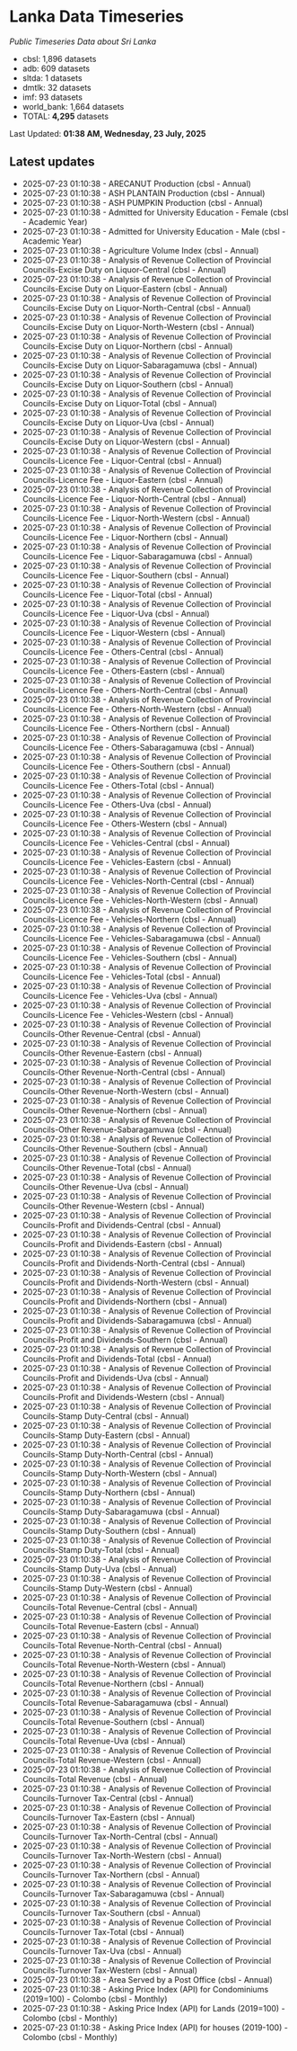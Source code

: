 # Lanka Data Timeseries
*Public Timeseries Data about Sri Lanka*

* cbsl: 1,896 datasets
* adb: 609 datasets
* sltda: 1 datasets
* dmtlk: 32 datasets
* imf: 93 datasets
* world_bank: 1,664 datasets
* TOTAL: **4,295** datasets

Last Updated: **01:38 AM, Wednesday, 23 July, 2025**

## Latest updates

* 2025-07-23 01:10:38 - ARECANUT Production (cbsl - Annual)
* 2025-07-23 01:10:38 - ASH PLANTAIN Production (cbsl - Annual)
* 2025-07-23 01:10:38 - ASH PUMPKIN Production (cbsl - Annual)
* 2025-07-23 01:10:38 - Admitted for University Education - Female (cbsl - Academic Year)
* 2025-07-23 01:10:38 - Admitted for University Education - Male (cbsl - Academic Year)
* 2025-07-23 01:10:38 - Agriculture Volume Index (cbsl - Annual)
* 2025-07-23 01:10:38 - Analysis of Revenue Collection of Provincial Councils-Excise Duty on Liquor-Central (cbsl - Annual)
* 2025-07-23 01:10:38 - Analysis of Revenue Collection of Provincial Councils-Excise Duty on Liquor-Eastern (cbsl - Annual)
* 2025-07-23 01:10:38 - Analysis of Revenue Collection of Provincial Councils-Excise Duty on Liquor-North-Central (cbsl - Annual)
* 2025-07-23 01:10:38 - Analysis of Revenue Collection of Provincial Councils-Excise Duty on Liquor-North-Western (cbsl - Annual)
* 2025-07-23 01:10:38 - Analysis of Revenue Collection of Provincial Councils-Excise Duty on Liquor-Northern (cbsl - Annual)
* 2025-07-23 01:10:38 - Analysis of Revenue Collection of Provincial Councils-Excise Duty on Liquor-Sabaragamuwa (cbsl - Annual)
* 2025-07-23 01:10:38 - Analysis of Revenue Collection of Provincial Councils-Excise Duty on Liquor-Southern (cbsl - Annual)
* 2025-07-23 01:10:38 - Analysis of Revenue Collection of Provincial Councils-Excise Duty on Liquor-Total (cbsl - Annual)
* 2025-07-23 01:10:38 - Analysis of Revenue Collection of Provincial Councils-Excise Duty on Liquor-Uva (cbsl - Annual)
* 2025-07-23 01:10:38 - Analysis of Revenue Collection of Provincial Councils-Excise Duty on Liquor-Western (cbsl - Annual)
* 2025-07-23 01:10:38 - Analysis of Revenue Collection of Provincial Councils-Licence Fee - Liquor-Central (cbsl - Annual)
* 2025-07-23 01:10:38 - Analysis of Revenue Collection of Provincial Councils-Licence Fee - Liquor-Eastern (cbsl - Annual)
* 2025-07-23 01:10:38 - Analysis of Revenue Collection of Provincial Councils-Licence Fee - Liquor-North-Central (cbsl - Annual)
* 2025-07-23 01:10:38 - Analysis of Revenue Collection of Provincial Councils-Licence Fee - Liquor-North-Western (cbsl - Annual)
* 2025-07-23 01:10:38 - Analysis of Revenue Collection of Provincial Councils-Licence Fee - Liquor-Northern (cbsl - Annual)
* 2025-07-23 01:10:38 - Analysis of Revenue Collection of Provincial Councils-Licence Fee - Liquor-Sabaragamuwa (cbsl - Annual)
* 2025-07-23 01:10:38 - Analysis of Revenue Collection of Provincial Councils-Licence Fee - Liquor-Southern (cbsl - Annual)
* 2025-07-23 01:10:38 - Analysis of Revenue Collection of Provincial Councils-Licence Fee - Liquor-Total (cbsl - Annual)
* 2025-07-23 01:10:38 - Analysis of Revenue Collection of Provincial Councils-Licence Fee - Liquor-Uva (cbsl - Annual)
* 2025-07-23 01:10:38 - Analysis of Revenue Collection of Provincial Councils-Licence Fee - Liquor-Western (cbsl - Annual)
* 2025-07-23 01:10:38 - Analysis of Revenue Collection of Provincial Councils-Licence Fee - Others-Central (cbsl - Annual)
* 2025-07-23 01:10:38 - Analysis of Revenue Collection of Provincial Councils-Licence Fee - Others-Eastern (cbsl - Annual)
* 2025-07-23 01:10:38 - Analysis of Revenue Collection of Provincial Councils-Licence Fee - Others-North-Central (cbsl - Annual)
* 2025-07-23 01:10:38 - Analysis of Revenue Collection of Provincial Councils-Licence Fee - Others-North-Western (cbsl - Annual)
* 2025-07-23 01:10:38 - Analysis of Revenue Collection of Provincial Councils-Licence Fee - Others-Northern (cbsl - Annual)
* 2025-07-23 01:10:38 - Analysis of Revenue Collection of Provincial Councils-Licence Fee - Others-Sabaragamuwa (cbsl - Annual)
* 2025-07-23 01:10:38 - Analysis of Revenue Collection of Provincial Councils-Licence Fee - Others-Southern (cbsl - Annual)
* 2025-07-23 01:10:38 - Analysis of Revenue Collection of Provincial Councils-Licence Fee - Others-Total (cbsl - Annual)
* 2025-07-23 01:10:38 - Analysis of Revenue Collection of Provincial Councils-Licence Fee - Others-Uva (cbsl - Annual)
* 2025-07-23 01:10:38 - Analysis of Revenue Collection of Provincial Councils-Licence Fee - Others-Western (cbsl - Annual)
* 2025-07-23 01:10:38 - Analysis of Revenue Collection of Provincial Councils-Licence Fee - Vehicles-Central (cbsl - Annual)
* 2025-07-23 01:10:38 - Analysis of Revenue Collection of Provincial Councils-Licence Fee - Vehicles-Eastern (cbsl - Annual)
* 2025-07-23 01:10:38 - Analysis of Revenue Collection of Provincial Councils-Licence Fee - Vehicles-North-Central (cbsl - Annual)
* 2025-07-23 01:10:38 - Analysis of Revenue Collection of Provincial Councils-Licence Fee - Vehicles-North-Western (cbsl - Annual)
* 2025-07-23 01:10:38 - Analysis of Revenue Collection of Provincial Councils-Licence Fee - Vehicles-Northern (cbsl - Annual)
* 2025-07-23 01:10:38 - Analysis of Revenue Collection of Provincial Councils-Licence Fee - Vehicles-Sabaragamuwa (cbsl - Annual)
* 2025-07-23 01:10:38 - Analysis of Revenue Collection of Provincial Councils-Licence Fee - Vehicles-Southern (cbsl - Annual)
* 2025-07-23 01:10:38 - Analysis of Revenue Collection of Provincial Councils-Licence Fee - Vehicles-Total (cbsl - Annual)
* 2025-07-23 01:10:38 - Analysis of Revenue Collection of Provincial Councils-Licence Fee - Vehicles-Uva (cbsl - Annual)
* 2025-07-23 01:10:38 - Analysis of Revenue Collection of Provincial Councils-Licence Fee - Vehicles-Western (cbsl - Annual)
* 2025-07-23 01:10:38 - Analysis of Revenue Collection of Provincial Councils-Other Revenue-Central (cbsl - Annual)
* 2025-07-23 01:10:38 - Analysis of Revenue Collection of Provincial Councils-Other Revenue-Eastern (cbsl - Annual)
* 2025-07-23 01:10:38 - Analysis of Revenue Collection of Provincial Councils-Other Revenue-North-Central (cbsl - Annual)
* 2025-07-23 01:10:38 - Analysis of Revenue Collection of Provincial Councils-Other Revenue-North-Western (cbsl - Annual)
* 2025-07-23 01:10:38 - Analysis of Revenue Collection of Provincial Councils-Other Revenue-Northern (cbsl - Annual)
* 2025-07-23 01:10:38 - Analysis of Revenue Collection of Provincial Councils-Other Revenue-Sabaragamuwa (cbsl - Annual)
* 2025-07-23 01:10:38 - Analysis of Revenue Collection of Provincial Councils-Other Revenue-Southern (cbsl - Annual)
* 2025-07-23 01:10:38 - Analysis of Revenue Collection of Provincial Councils-Other Revenue-Total (cbsl - Annual)
* 2025-07-23 01:10:38 - Analysis of Revenue Collection of Provincial Councils-Other Revenue-Uva (cbsl - Annual)
* 2025-07-23 01:10:38 - Analysis of Revenue Collection of Provincial Councils-Other Revenue-Western (cbsl - Annual)
* 2025-07-23 01:10:38 - Analysis of Revenue Collection of Provincial Councils-Profit and Dividends-Central (cbsl - Annual)
* 2025-07-23 01:10:38 - Analysis of Revenue Collection of Provincial Councils-Profit and Dividends-Eastern (cbsl - Annual)
* 2025-07-23 01:10:38 - Analysis of Revenue Collection of Provincial Councils-Profit and Dividends-North-Central (cbsl - Annual)
* 2025-07-23 01:10:38 - Analysis of Revenue Collection of Provincial Councils-Profit and Dividends-North-Western (cbsl - Annual)
* 2025-07-23 01:10:38 - Analysis of Revenue Collection of Provincial Councils-Profit and Dividends-Northern (cbsl - Annual)
* 2025-07-23 01:10:38 - Analysis of Revenue Collection of Provincial Councils-Profit and Dividends-Sabaragamuwa (cbsl - Annual)
* 2025-07-23 01:10:38 - Analysis of Revenue Collection of Provincial Councils-Profit and Dividends-Southern (cbsl - Annual)
* 2025-07-23 01:10:38 - Analysis of Revenue Collection of Provincial Councils-Profit and Dividends-Total (cbsl - Annual)
* 2025-07-23 01:10:38 - Analysis of Revenue Collection of Provincial Councils-Profit and Dividends-Uva (cbsl - Annual)
* 2025-07-23 01:10:38 - Analysis of Revenue Collection of Provincial Councils-Profit and Dividends-Western (cbsl - Annual)
* 2025-07-23 01:10:38 - Analysis of Revenue Collection of Provincial Councils-Stamp Duty-Central (cbsl - Annual)
* 2025-07-23 01:10:38 - Analysis of Revenue Collection of Provincial Councils-Stamp Duty-Eastern (cbsl - Annual)
* 2025-07-23 01:10:38 - Analysis of Revenue Collection of Provincial Councils-Stamp Duty-North-Central (cbsl - Annual)
* 2025-07-23 01:10:38 - Analysis of Revenue Collection of Provincial Councils-Stamp Duty-North-Western (cbsl - Annual)
* 2025-07-23 01:10:38 - Analysis of Revenue Collection of Provincial Councils-Stamp Duty-Northern (cbsl - Annual)
* 2025-07-23 01:10:38 - Analysis of Revenue Collection of Provincial Councils-Stamp Duty-Sabaragamuwa (cbsl - Annual)
* 2025-07-23 01:10:38 - Analysis of Revenue Collection of Provincial Councils-Stamp Duty-Southern (cbsl - Annual)
* 2025-07-23 01:10:38 - Analysis of Revenue Collection of Provincial Councils-Stamp Duty-Total (cbsl - Annual)
* 2025-07-23 01:10:38 - Analysis of Revenue Collection of Provincial Councils-Stamp Duty-Uva (cbsl - Annual)
* 2025-07-23 01:10:38 - Analysis of Revenue Collection of Provincial Councils-Stamp Duty-Western (cbsl - Annual)
* 2025-07-23 01:10:38 - Analysis of Revenue Collection of Provincial Councils-Total Revenue-Central (cbsl - Annual)
* 2025-07-23 01:10:38 - Analysis of Revenue Collection of Provincial Councils-Total Revenue-Eastern (cbsl - Annual)
* 2025-07-23 01:10:38 - Analysis of Revenue Collection of Provincial Councils-Total Revenue-North-Central (cbsl - Annual)
* 2025-07-23 01:10:38 - Analysis of Revenue Collection of Provincial Councils-Total Revenue-North-Western (cbsl - Annual)
* 2025-07-23 01:10:38 - Analysis of Revenue Collection of Provincial Councils-Total Revenue-Northern (cbsl - Annual)
* 2025-07-23 01:10:38 - Analysis of Revenue Collection of Provincial Councils-Total Revenue-Sabaragamuwa (cbsl - Annual)
* 2025-07-23 01:10:38 - Analysis of Revenue Collection of Provincial Councils-Total Revenue-Southern (cbsl - Annual)
* 2025-07-23 01:10:38 - Analysis of Revenue Collection of Provincial Councils-Total Revenue-Uva (cbsl - Annual)
* 2025-07-23 01:10:38 - Analysis of Revenue Collection of Provincial Councils-Total Revenue-Western (cbsl - Annual)
* 2025-07-23 01:10:38 - Analysis of Revenue Collection of Provincial Councils-Total Revenue (cbsl - Annual)
* 2025-07-23 01:10:38 - Analysis of Revenue Collection of Provincial Councils-Turnover Tax-Central (cbsl - Annual)
* 2025-07-23 01:10:38 - Analysis of Revenue Collection of Provincial Councils-Turnover Tax-Eastern (cbsl - Annual)
* 2025-07-23 01:10:38 - Analysis of Revenue Collection of Provincial Councils-Turnover Tax-North-Central (cbsl - Annual)
* 2025-07-23 01:10:38 - Analysis of Revenue Collection of Provincial Councils-Turnover Tax-North-Western (cbsl - Annual)
* 2025-07-23 01:10:38 - Analysis of Revenue Collection of Provincial Councils-Turnover Tax-Northern (cbsl - Annual)
* 2025-07-23 01:10:38 - Analysis of Revenue Collection of Provincial Councils-Turnover Tax-Sabaragamuwa (cbsl - Annual)
* 2025-07-23 01:10:38 - Analysis of Revenue Collection of Provincial Councils-Turnover Tax-Southern (cbsl - Annual)
* 2025-07-23 01:10:38 - Analysis of Revenue Collection of Provincial Councils-Turnover Tax-Total (cbsl - Annual)
* 2025-07-23 01:10:38 - Analysis of Revenue Collection of Provincial Councils-Turnover Tax-Uva (cbsl - Annual)
* 2025-07-23 01:10:38 - Analysis of Revenue Collection of Provincial Councils-Turnover Tax-Western (cbsl - Annual)
* 2025-07-23 01:10:38 - Area Served by a Post Office (cbsl - Annual)
* 2025-07-23 01:10:38 - Asking Price Index (API) for Condominiums (2019=100) - Colombo (cbsl - Monthly)
* 2025-07-23 01:10:38 - Asking Price Index (API) for Lands (2019=100) - Colombo (cbsl - Monthly)
* 2025-07-23 01:10:38 - Asking Price Index (API) for houses (2019-100) - Colombo (cbsl - Monthly)